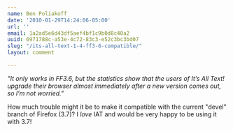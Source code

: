 ```yaml
---
name: Ben Poliakoff
date: '2010-01-29T14:24:06-05:00'
url: ''
email: 1a2ad5e6d43df5aef4bf1c9b0d8c40a2
uuid: 6971788c-a53e-4c72-83c3-e52c3bc3bd07
slug: "/its-all-text-1-4-ff3-6-compatible/"
layout: comment

---
```


<cite>"It only works in FF3.6, but the statistics show that the users of It’s All Text! upgrade their browser almost immediately after a new version comes out, so I’m not worried."</cite>

How much trouble might it be to make it compatible with the current "devel" branch of Firefox (3.7)?  I <em>love</em>  IAT and would be very happy to be using it with 3.7!
